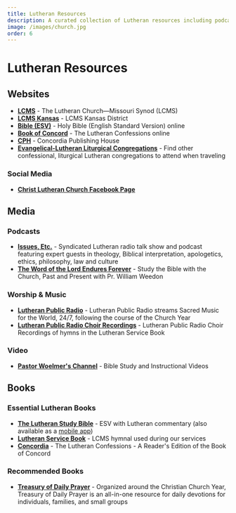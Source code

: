 ```yaml
---
title: Lutheran Resources
description: A curated collection of Lutheran resources including podcasts, videos, books, and websites.
image: /images/church.jpg
order: 6
---
```


# Lutheran Resources

## Websites

- **<a href="https://www.lcms.org" target="_blank">LCMS</a>** - The Lutheran Church—Missouri Synod (LCMS)
- **<a href="https://kslcms.org/" target="_blank">LCMS Kansas</a>** - LCMS Kansas District
- **<a href="https://www.biblegateway.com/versions/English-Standard-Version-ESV-Bible/" target="_blank">Bible (ESV)</a>** - Holy Bible (English Standard Version) online
- **<a href="https://bookofconcord.org" target="_blank">Book of Concord</a>** -  The Lutheran Confessions online
- **<a href="https://www.cph.org" target="_blank">CPH</a>** - Concordia Publishing House
- **<a href="https://www.lutheranliturgy.org/" target="_blank">Evangelical-Lutheran Liturgical Congregations</a>** - Find other confessional, liturgical Lutheran congregations to attend when traveling

### Social Media

- **<a href="https://www.facebook.com/people/Christ-Lutheran-Church-Missouri-Synod/100064606092871/" target="_blank">Christ Lutheran Church Facebook Page</a>**

## Media

### Podcasts
- **<a href="https://issuesetc.org/" target="_blank">Issues, Etc.</a>** - Syndicated Lutheran radio talk show and podcast featuring expert guests in theology, Biblical interpretation, apologetics, ethics, philosophy, law and culture
- **<a href="https://thewordendures.org/" target="_blank">The Word of the Lord Endures Forever</a>** - Study the Bible with the Church, Past and Present with Pr. William Weedon

### Worship & Music
- **<a href="https://lutheranpublicradio.org/" target="_blank">Lutheran Public Radio</a>** - Lutheran Public Radio streams Sacred Music for the World, 24/7, following the course of the Church Year
- **<a href="https://www.youtube.com/playlist?list=PL25VGM2PKRc9YRXq2iU4QI-oSN8gS9Wtj" target="_blank">Lutheran Public Radio Choir Recordings</a>** - Lutheran Public Radio Choir Recordings of hymns in the Lutheran Service Book

### Video
- **<a href="https://www.youtube.com/@jwoelmer" target="_blank">Pastor Woelmer's Channel</a>** - Bible Study and Instructional Videos

## Books

### Essential Lutheran Books

- **<a href="https://www.cph.org/the-lutheran-study-bible-hardback" target="_blank">The Lutheran Study Bible</a>** - ESV with Lutheran commentary (also available as a <a href="https://www.cph.org/the-lutheran-study-bible-app" target="_blank">mobile app</a>)
- **<a href="https://www.cph.org/lutheran-service-book-pew-edition" target="_blank">Lutheran Service Book</a>** - LCMS hymnal used during our services
- **<a href="https://www.cph.org/concordia-the-lutheran-confessions-a-readers-edition-of-the-book-of-concord-2nd-edition" target="_blank">Concordia</a>** - The Lutheran Confessions - A Reader's Edition of the Book of Concord

### Recommended Books

- **<a href="https://www.cph.org/treasury-of-daily-prayer-regular-edition" target="_blank">Treasury of Daily Prayer</a>** - Organized around the Christian Church Year, Treasury of Daily Prayer is an all-in-one resource for daily devotions for individuals, families, and small groups